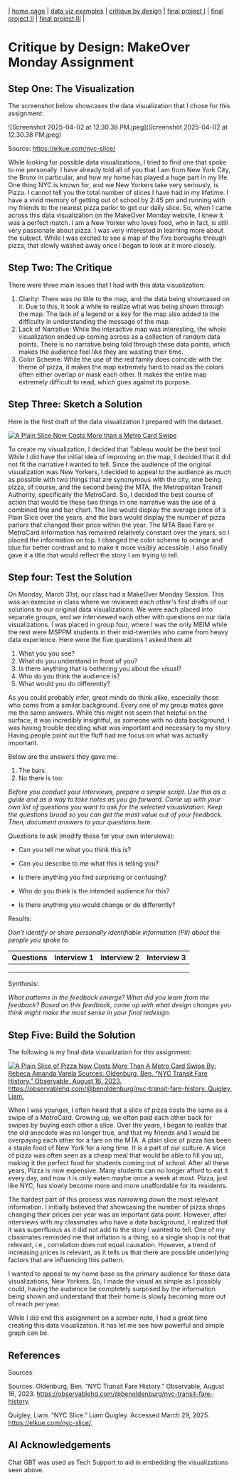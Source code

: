 | [home page](https://r-var25.github.io/rvarela_dataviz_portfolio/) | [data viz examples](dataviz-examples) | [critique by design](critique-by-design) | [final project I](final-project-part-one) | [final project II](final-project-part-two) | [final project III](final-project-part-three) |

# Critique by Design: MakeOver Monday Assignment 

## Step One: The Visualization

The screenshot below showcases the data visualization that I chose for this assignment: 

![Screenshot 2025-04-02 at 12.30.38 PM.jpeg](Screenshot 2025-04-02 at 12.30.38 PM.jpeg)


Source: https://elkue.com/nyc-slice/

While looking for possible data visualizations, I tried to find one that spoke to me personally. I have already told all of you that I am from New York City, the Bronx in particular, and how my home has played a huge part in my life. One thing NYC is known for, and we New Yorkers take very seriously, is Pizza. I cannot tell you the total number of slices I have had in my lifetime. I have a vivid memory of getting out of school by 2:45 pm and running with my friends to the nearest pizza parlor to get our daily slice. So, when I came across this data visualization on the MakeOver Monday website, I knew it was a perfect match. I am a New Yorker who loves food, who in fact, is still very passionate about pizza. I was very interested in learning more about the subject. While I was excited to see a map of the five boroughs through pizza, that slowly washed away once I began to look at it more closely.        



## Step Two: The Critique

There were three main issues that I had with this data visualization: 

1. Clarity: There was no title to the map, and the data being showcased on it. Due to this, it took a while to realize what was being shown through the map. The lack of a legend or a key for the map also added to the difficulty in understanding the message of the map.
2. Lack of Narrative: While the interactive map was interesting, the whole visualization ended up coming across as a collection of random data points. There is no narrative being told through these data points, which makes the audience feel like they are wasting their time.
3. Color Scheme: While the use of the red family does coincide with the theme of pizza, it makes the map extremely hard to read as the colors often either overlap or mask each other. It makes the entire map extremely difficult to read, which goes against its purpose.





## Step Three: Sketch a Solution

Here is the first draft of the data visualization I prepared with the dataset. 

<div class='tableauPlaceholder' id='viz1743635961593' style='position: relative'>
    <noscript>
        <a href='#'>
            <img alt='A Plain Slice Now Costs More than a Metro Card Swipe'
                 src='https://public.tableau.com/static/images/ma/makeovermondayWIP_243/Sheet1/1_rss.png'
                 style='border: none' />
        </a>
    </noscript>
    <object class='tableauViz' style='display:none;'>
        <param name='host_url' value='https%3A%2F%2Fpublic.tableau.com%2F' />
        <param name='embed_code_version' value='3' />
        <param name='site_root' value='' />
        <param name='name' value='makeovermondayWIP_243/Sheet1' />
        <param name='tabs' value='no' />
        <param name='toolbar' value='yes' />
        <param name='static_image' value='https://public.tableau.com/static/images/ma/makeovermondayWIP_243/Sheet1/1.png' />
        <param name='animate_transition' value='yes' />
        <param name='display_static_image' value='yes' />
        <param name='display_spinner' value='yes' />
        <param name='display_overlay' value='yes' />
        <param name='display_count' value='yes' />
        <param name='language' value='en-US' />
    </object>
</div>
<script type='text/javascript'>
    var divElement = document.getElementById('viz1743635961593');
    var vizElement = divElement.getElementsByTagName('object')[0];
    vizElement.style.width = '100%';
    vizElement.style.height = (divElement.offsetWidth * 0.75) + 'px';
    var scriptElement = document.createElement('script');
    scriptElement.src = 'https://public.tableau.com/javascripts/api/viz_v1.js';
    vizElement.parentNode.insertBefore(scriptElement, vizElement);
</script>




To create my visualization, I decided that Tableau would be the best tool. While I did have the initial idea of improving on the map, I decided that it did not fit the narrative I wanted to tell. Since the audience of the original visualization was New Yorkers, I decided to appeal to the audience as much as possible with two things that are synonymous with the city, one being pizza, of course, and the second being the MTA, the Metropolitan Transit Authority, specifically the MetroCard. So, I decided the best course of action that would tie these two things in one narrative was the use of a combined line and bar chart. The line would display the average price of a Plain Slice over the years, and the bars would display the number of pizza parlors that changed their price within the year. The MTA Base Fare or MetroCard information has remained relatively constant over the years, so I placed the information on top. I changed the color scheme to orange and blue for better contrast and to make it more visibly accessible. I also finally gave it a title that would reflect the story I am trying to tell.  



## Step four: Test the Solution

On Monday, March 31st, our class had a MakeOver Monday Session. This was an exercise in class where we reviewed each other's first drafts of our solutions to our original data visualizations. We were each placed into separate groups, and we interviewed each other with questions on our data visualizations. I was placed in group four, where I was the only MEIM while the rest were MSPPM students in their mid-twenties who came from heavy data experience. Here were the five questions I asked them all:

1. What you you see?
2. What do you understand in front of you?
3. Is there anything that is bothering you about the visual?
4. Who do you think the audience is?
5. What would you do differently?


As you could probably infer, great minds do think alike, especially those who come from a similar background. Every one of my group mates gave me the same answers. While this might not seem that helpful on the surface, it was incredibly insightful, as someone with no data background, I was having trouble deciding what was important and necessary to my story. Having people point out the fluff had me focus on what was actually important. 

Below are the answers they gave me:

1. The bars
2. No there is too



_Before you conduct your interviews, prepare a simple script.  Use this as a guide and as a way to take notes as you go forward. Come up with your own list of questions you want to ask for the selected visualization. Keep the questions broad so you can get the most value out of your feedback. Then, document answers to your questions here._

Questions to ask (modify these for your own interviews): 

- Can you tell me what you think this is?

- Can you describe to me what this is telling you?

- Is there anything you find surprising or confusing?

- Who do you think is the intended audience for this?

- Is there anything you would change or do differently?

Results: 

_Don't identify or share personally identifiable information (PII) about the people you spoke to._


| Questions | Interview 1 | Interview 2 |Interview 3 
|----------|--------------|-------------|-------------|
|          |              |             |
|          |              |             |
|          |                  |             |

Synthesis: 

_What patterns in the feedback emerge?  What did you learn from the feedback?  Based on this feedback, come up with what design changes you think might make the most sense in your final redesign._

## Step Five: Build the Solution


The following is my final data visualization for this assignment: 


   <div class='tableauPlaceholder' id='viz1743625359236' style='position: relative'>
    <noscript>
        <a href='#'>
            <img alt='A Plain Slice of Pizza Now Costs More Than A Metro Card Swipe
            By: Rebeca Amanda Varela Sources: Oldenburg, Ben. “NYC Transit Fare History.” Observable, August 16, 2023. 
            https://observablehq.com/@benoldenburg/nyc-transit-fare-history. Quigley, Liam.' 
            src='https://public.tableau.com/static/images/Pi/PizzavMetroCard_v2024_3/Sheet3/1_rss.png' 
            style='border: none' />
        </a>
    </noscript>
    <object class='tableauViz' style='display:none;'>
        <param name='host_url' value='https%3A%2F%2Fpublic.tableau.com%2F' />
        <param name='embed_code_version' value='3' />
        <param name='site_root' value='' />
        <param name='name' value='PizzavMetroCard_v2024_3/Sheet3' />
        <param name='tabs' value='no' />
        <param name='toolbar' value='yes' />
        <param name='static_image' value='https://public.tableau.com/static/images/Pi/PizzavMetroCard_v2024_3/Sheet3/1.png' />
        <param name='animate_transition' value='yes' />
        <param name='display_static_image' value='yes' />
        <param name='display_spinner' value='yes' />
        <param name='display_overlay' value='yes' />
        <param name='display_count' value='yes' />
        <param name='language' value='en-US' />
    </object>
</div>

<script type='text/javascript'>
    var divElement = document.getElementById('viz1743625359236');
    var vizElement = divElement.getElementsByTagName('object')[0];
    vizElement.style.width = '100%';
    vizElement.style.height = (divElement.offsetWidth * 0.75) + 'px';
    var scriptElement = document.createElement('script');
    scriptElement.src = 'https://public.tableau.com/javascripts/api/viz_v1.js';
    vizElement.parentNode.insertBefore(scriptElement, vizElement);
</script>





    
When I was younger, I often heard that a slice of pizza costs the same as a swipe of a MetroCard. Growing up, we often paid each other back for swipes by buying each other a slice. Over the years, I began to realize that the old anecdote was no longer true, and that my friends and I would be overpaying each other for a fare on the MTA. A plain slice of pizza has been a staple food of New York for a long time. It is a part of our culture. A slice of pizza was often seen as a cheap meal that would be able to fill you up, making it the perfect food for students coming out of school. After all these years, Pizza is now expensive. Many students can no longer afford to eat it every day, and now it is only eaten maybe once a week at most. Pizza, just like NYC, has slowly become more and more unaffordable for its residents. 


The hardest part of this process was narrowing down the most relevant information. I initially believed that showcasing the number of pizza shops changing their prices per year was an important data point. However, after interviews with my classmates who have a data background, I realized that it was superfluous as it did not add to the story I wanted to tell. One of my classmates reminded me that inflation is a thing, so a single shop is not that relevant, i.e., correlation does not equal causation. However, a trend of increasing prices is relevant, as it tells us that there are possible underlying factors that are influencing this pattern. 

I wanted to appeal to my home base as the primary audience for these data visualizations, New Yorkers. So, I made the visual as simple as I possibly could, having the audience be completely surprised by the information being shown and understand that their home is slowly becoming more out of reach per year.

While I did end this assignment on a somber note, I had a great time creating this data visualization. It has let me see how powerful and simple graph can be. 





## References

 Sources:

Sources:
Oldenburg, Ben. “NYC Transit Fare History.” Observable, August 16, 2023. https://observablehq.com/@benoldenburg/nyc-transit-fare-history. 

Quigley, Liam. “NYC Slice.” Liam Quigley. Accessed March 29, 2025. https://elkue.com/nyc-slice/. 
 

## AI Acknowledgements

Chat GBT was used as Tech Support to aid in embedding the visualizations seen above. 

